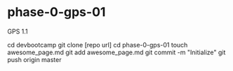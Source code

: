 # phase-0-gps-01
GPS 1.1

cd devbootcamp
git clone [repo url]
cd phase-0-gps-01
touch awesome_page.md
git add awesome_page.md
git commit -m "Initialize"
git push origin master
